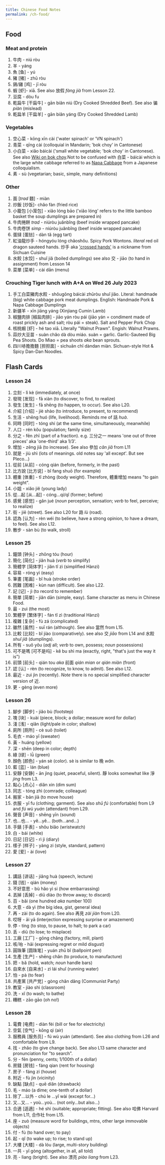 ```yaml
---
title: Chinese Food Notes
permalink: /ch-food/
---
```


## Food
### Meat and protein
1. 牛肉 - niú ròu
1. 羊 - yáng
1. 魚 [鱼] - yú 
1. 豬 [猪] - zhū ròu  
1. 鷄/雞 [鸡] - jī ròu 
1. 蝦 [虾]- xiā. See also 放假 *fàng jià* from Lesson 22.
1. 豆腐 - dòu fu
1. 乾扁牛 [干扁牛] - gān biǎn niú (Dry Cooked Shredded Beef). See also 骗 *piàn* (mislead)  
1. 乾扁羊 [干扁羊] - gān biǎn yáng (Dry Cooked Shredded Lamb)

### Vegetables
1. 空心菜 - kōng xīn cài ('water spinach' or 'VN spinach')
1. 青菜 - qīng cài (colloquial in Mandarin; 'bok choy' in Cantonese) 
1. 小白菜 - xiǎo báicài ('small white vegetable; 'bok choy' in Cantonese). See also [Wiki on bok choy](https://en.wikipedia.org/wiki/Bok_choy#Spelling_and_naming_variations).Not to be confused with 白菜 - báicài which is the large white cabbage referred to as [Napa Cabbage](https://en.wikipedia.org/wiki/Napa_cabbage) from a Japanese colloquialism.
1. 素 -  sù (vegetarian; basic, simple, many definitions) 

### Other
1. 面 [*trad* 麵] - miàn 
1. 炒飯 [炒饭]- chǎo fàn (fried rice) 
1. 小籠包 [小笼包] - xiǎo lóng bāo ('xiǎo lóng' refers to the little bamboo basket the soup dumplings are prepared in) 
1. 牛肉捲餅 *trad* - niúròu juǎnbǐng (beef inside wrapped pancake) 
1. 牛肉卷饼 *simp* - niúròu juǎnbǐng (beef inside wrapped pancake) 
1. 蛋撻 [蛋挞] - dàn tǎ (egg tart) 
1. 紅油龍炒手 - hóngyóu lóng chǎoshǒu. Spicy Pork Wontons. *literal* red oil dragon sauteed hands.  炒手 aka ['crossed hands'](https://en.wikipedia.org/wiki/Wonton#Sichuan_cuisine) is a nickname from Sichuan Cuisine
1. 水餃 [水饺] - shuǐ jiǎ (boiled dumplings) see also 交 - jiāo (to hand in assignment) from Lesson 14 
1. 菜單 [菜单] - cài dān (menu) 

### Crouching Tiger lunch with A+A on Wed 26 July 2023
1. 手工白菜豬肉水餃 - shǒugōng báicài zhūròu shuǐ jiǎo. Literal: handmade (big) white cabbage pork meat dumplings. English: Handmade Pork & Napa Cabbage Dumplings
1. 新疆羊 - xīn jiāng yáng (Xinjiang Cumin Lamb)
1. 椒鹽肉排 [椒盐肉排] - jiāo yán ròu pái (jiāo yán = condiment made of roast prickly ash and salt; ròu pái = steak).  Salt and Pepper Pork Chop
1. 核桃蝦 [虾] - hé tao xiā. Literally "Walnut Prawn". Engish: Walnut Prawns.
1. 蒜炒大豆苗 - suàn chǎo dà dòu miáo.  suàn = garlic. Garlic-Sauteed Big Pea Shoots. Do Miao = pea shoots *aka* bean sprouts.
1. 四川哧擔擔麵 [担担面] - sìchuān chī dàndan miàn. Sichuan-style Hot & Spicy Dan-Dan Noodles.

## Flash Cards

### Lesson 24
1. 立刻 - lì kè (immediately, at once)
1. 發現 [发现] - fā xiàn (to discover, to find, to realize)
1. 發生 [发生] - fā shēng (to happen, to occur). See also L20.
1. 介紹 [介绍] - jiè shào (to introduce, to present, to recommend)
1. 生活 - shēng huó (life, livelihood). Reminds me of 話 *huà*. 
1. 同時 [同时] - tóng shí (at the same time, simultaneously, meanwhile)
1. 人口 - rén kǒu (population; family size)
1. 分之 - fēn zhī (part of a fraction). e.g. 三分之一 means 'one out of three pieces' aka 'one-third' aka 1/3'.
1. 增加 - zēng jiā (to increase). See also 參加 *cān jiā* from L11
1. 就是 - jiù shì (lots of meanings. old notes say 'all except'. But see Pleco...)
1. 從前 [从前] - cóng qián (before, formerly, in the past)
1. 比方說 [比方说] - bǐ fang shuō (for example)
1. 體重 [体重] - tǐ zhòng (body weight). Therefore, 體重增加 means "to gain weight".
1. 小姐 - xiǎo jiě (young lady)
1. 從...起 [从...起] - cóng...qi/qǐ (former; before)
1. 感覺 [感觉] - gǎn jué (*noun* perception, sensation; *verb* to feel, perceive; to realize)
1. 街 - jiē (street). See also L20 for 路 *lù* (road).
1. 認為 [认为] - rèn wéi (to believe, have a strong opinion, to have a dream, to feel). See also L12.
1. 散步 - sàn bù (to walk, stroll)

### Lesson 25
1. 鐘頭 [钟头] - zhōng tóu (hour)
1. 簡化 [简化] - jiǎn huà (*verb* to simplify)
1. 簡體字 [简体字] - jiǎn tǐ zì (simplified Hànzi)
1. 容易 - róng yì (easy)
1. 筆畫 [笔画] - bǐ huà (stroke order)
1. 困難 [困难] - kùn nan (difficult). See also L22.
1. 記 [记] - jì (to record to remember)
1. 簡單 [简單] - jiǎn dān (simple, easy). Same character as menu in Chinese Food.
1. 最 - zuì (the most)
1. 繁體字 [繁体字] - fán tǐ zì (traditional Hànzi)
1. 複雜 [复杂] - fù zá (complicated)
1. 雖然 [虽然] - suī rán (although). See also 當然 from L15.
1. 比較 [比较] - bǐ jiào (comparatively). see also 交 *jiāo* from L14 and 水餃 *shuǐ jiǎ* (dumplings).
1. 所有 - suǒ yǒu (*adj* all; *verb* to own, possess; *noun* possessions)
1. 可不是嗎 [可不是吗] - kě bu shì ma (exactly, right, "that's just the way it is")
1. 前頭 [前头] - qián tou *aka* 前面 *qián mian* or *qián miàn* (front)
1. 認 [认] - rèn (to recognize, to know, to admit). See also L12. 
1. 最近 - zuì jìn (recently). *Note* there is no special simplified character version of 近.
1. 更 - gèng (even more)

### Lesson 26
1. 腳步 [脚步] - jiǎo bù (footstep)
1. 塊 [块] - kuài (piece, block; a dollar; measure word for dollar)
1. 淺 [浅] - qiǎn (light/pale in color; shallow)
1. 廁所 [厕所] - cè suǒ (toilet)
1. 毛衣 - máo yī (sweater)
1. 黃 - huáng (yellow)
1. 深 - shēn (deep in color; depth)
1. 綠 [绿] - lǜ (green)
1. 顏色 [颜色] - yán sè (color). sè is similar to 晚 *wǎn*.
1. 藍 [蓝] - lán (blue)
1. 安靜 [安静] - ān jìng (quiet, peaceful, silent). 靜 looks somewhat like 淨 *jing* from L3. 
1. 點心 [点心] - diǎn xin (dim sum)
1. 同志 - tóng zhì (comrade; colleague)
1. 搬家 - bān jiā (to move house)
1. 衣服 - yī fu (clothing; garment). See also *shū fú* (comfortable) from L9 and *fú wù yuán* (attendant) from L29. 
1. 聲音 [声音] - shēng yīn (sound)
1. 也...也... - yě...yě... (both...and...)
1. 手錶 [手表] - shǒu biǎo (wristwatch)
1. 白 - bái (white)
1. 日記 [日记] - rì jì (diary)
1. 樣子 [样子] - yàng zi (style, standard, pattern)
1. 愛 [爱] - ài (love)

### Lesson 27
1. 講話 [讲话] - jiǎng huà (speech, lecture)
1. 錢 [钱] - qián (money)
1. 不好意思 - bù hǎo yì si (how embarrassing)
1. 丟掉 [丢掉] - diū diào (to throw away; to discard)
1. 百 - bǎi (one hundred *aka* number 100)
1. 大意 - dà yì (the big idea, gist, general idea)
1. 再 - zài (to do again). See also 再見 *zài jiàn* from L20.
1. 哎呀 - āi yā (interjection expressing surprise or amazement)
1. 停 - tíng (to stop, to pause, to halt; to park a car)
1. 丢 - diū (to lose; to misplace)
1. 工廠 [工厂] - gōng chǎng (factory, mill, plant)
1. 咳⧸咍 - hāi (expressing regret or mild disgust) 
1. 圓珠筆 [圆珠笔] - yuán zhū bǐ (ballpoint pen) 
1. 生產 [生产] - shēng chǎn (to produce, to manufacture)
1. 把 - bǎ (hold, watch; *noun* handle bars)
1. 自來水 [自来水] - zì lái shuǐ (running water)
1. 怕 - pà (to fear)
1. 共產黨 [共产党] - gòng chǎn dǎng (Communist Party)
1. 教室 - jiào shì (classroom)
1. 洗 - xǐ (to wash; to bathe)
1. 糟糕 - zāo gāo (oh no!)

### Lesson 28
1. 電費 [电费] - diàn fèi (bill or fee for electricity)
1. 空氣 [空气] - kōng qì (air)
1. 服務員 [服务员] - fú wù yuán (attendant). See also clothing from L26 and comfortable from L9. 
1. 找 - zhǎo (to give change back). See also L13 same character and pronunciation for "to search". 
1. 分 - fēn (penny, cents; 1/100th of a dollar)
1. 房錢 [房钱] - fáng qian (rent for housing)
1. 房子 - fáng zi (house)
1. 附近 - fù jìn (vicinity)
1. 缺點 [缺点] - quē diǎn (drawback)
1. 毛 - máo (a dime; one-tenth of a dollar)
1. 除了...以外 - chú le ...yǐ wài (except for...)
1. 又...又... - yoù...yoù... (not only...but also...)
1. 合適 [适適] - hé shì (suitable; appropriate; fitting). See also 哈佛 Harvard from L11, 合作社 from L15.
1. 座 - zuò (measure word for buildings, mtns, other large immovable objects)
1. 付 - fù (to hand over; to pay)
1. 起 - qǐ (to wake up; to rise; to stand up)
1. 大樓 [大楼] - dà lóu (large, multi-story building)
1. 一共 - yī gòng (altogether, in all, all told)
1. 亮 - lìang (bright). See also 漂亮 *piào liang* from L23.
